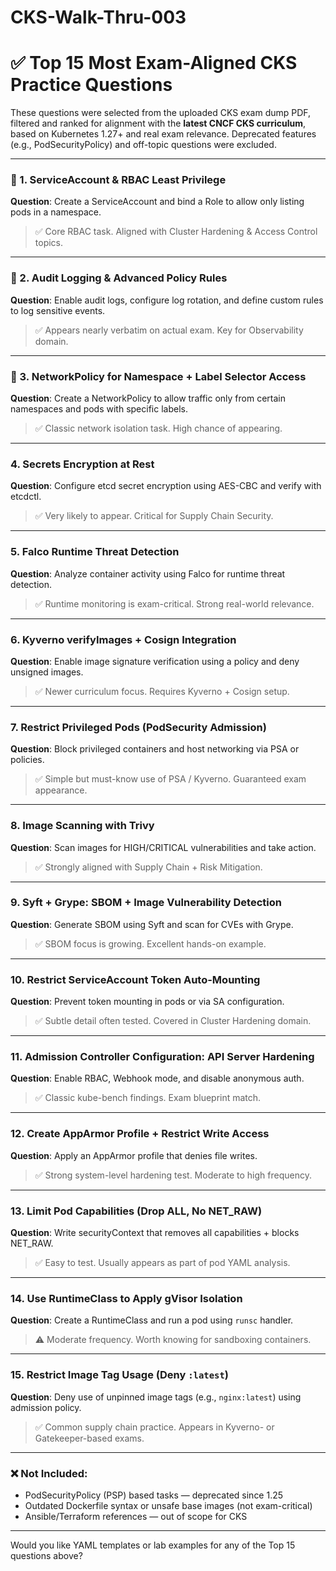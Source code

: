 # CKS-Walk-Thru-003

# ✅ Top 15 Most Exam-Aligned CKS Practice Questions 

These questions were selected from the uploaded CKS exam dump PDF, filtered and ranked for alignment with the **latest CNCF CKS curriculum**, based on Kubernetes 1.27+ and real exam relevance. Deprecated features (e.g., PodSecurityPolicy) and off-topic questions were excluded.

---

### 🥇 1. **ServiceAccount & RBAC Least Privilege**

**Question**: Create a ServiceAccount and bind a Role to allow only listing pods in a namespace.

> ✅ Core RBAC task. Aligned with Cluster Hardening & Access Control topics.

---

### 🥈 2. **Audit Logging & Advanced Policy Rules**

**Question**: Enable audit logs, configure log rotation, and define custom rules to log sensitive events.

> ✅ Appears nearly verbatim on actual exam. Key for Observability domain.

---

### 🥉 3. **NetworkPolicy for Namespace + Label Selector Access**

**Question**: Create a NetworkPolicy to allow traffic only from certain namespaces and pods with specific labels.

> ✅ Classic network isolation task. High chance of appearing.

---

### 4. **Secrets Encryption at Rest**

**Question**: Configure etcd secret encryption using AES-CBC and verify with etcdctl.

> ✅ Very likely to appear. Critical for Supply Chain Security.

---

### 5. **Falco Runtime Threat Detection**

**Question**: Analyze container activity using Falco for runtime threat detection.

> ✅ Runtime monitoring is exam-critical. Strong real-world relevance.

---

### 6. **Kyverno verifyImages + Cosign Integration**

**Question**: Enable image signature verification using a policy and deny unsigned images.

> ✅ Newer curriculum focus. Requires Kyverno + Cosign setup.

---

### 7. **Restrict Privileged Pods (PodSecurity Admission)**

**Question**: Block privileged containers and host networking via PSA or policies.

> ✅ Simple but must-know use of PSA / Kyverno. Guaranteed exam appearance.

---

### 8. **Image Scanning with Trivy**

**Question**: Scan images for HIGH/CRITICAL vulnerabilities and take action.

> ✅ Strongly aligned with Supply Chain + Risk Mitigation.

---

### 9. **Syft + Grype: SBOM + Image Vulnerability Detection**

**Question**: Generate SBOM using Syft and scan for CVEs with Grype.

> ✅ SBOM focus is growing. Excellent hands-on example.

---

### 10. **Restrict ServiceAccount Token Auto-Mounting**

**Question**: Prevent token mounting in pods or via SA configuration.

> ✅ Subtle detail often tested. Covered in Cluster Hardening domain.

---

### 11. **Admission Controller Configuration: API Server Hardening**

**Question**: Enable RBAC, Webhook mode, and disable anonymous auth.

> ✅ Classic kube-bench findings. Exam blueprint match.

---

### 12. **Create AppArmor Profile + Restrict Write Access**

**Question**: Apply an AppArmor profile that denies file writes.

> ✅ Strong system-level hardening test. Moderate to high frequency.

---

### 13. **Limit Pod Capabilities (Drop ALL, No NET\_RAW)**

**Question**: Write securityContext that removes all capabilities + blocks NET\_RAW.

> ✅ Easy to test. Usually appears as part of pod YAML analysis.

---

### 14. **Use RuntimeClass to Apply gVisor Isolation**

**Question**: Create a RuntimeClass and run a pod using `runsc` handler.

> ⚠️ Moderate frequency. Worth knowing for sandboxing containers.

---

### 15. **Restrict Image Tag Usage (Deny `:latest`)**

**Question**: Deny use of unpinned image tags (e.g., `nginx:latest`) using admission policy.

> ✅ Common supply chain practice. Appears in Kyverno- or Gatekeeper-based exams.

---

### ❌ Not Included:

* PodSecurityPolicy (PSP) based tasks — deprecated since 1.25
* Outdated Dockerfile syntax or unsafe base images (not exam-critical)
* Ansible/Terraform references — out of scope for CKS

---

Would you like YAML templates or lab examples for any of the Top 15 questions above?
